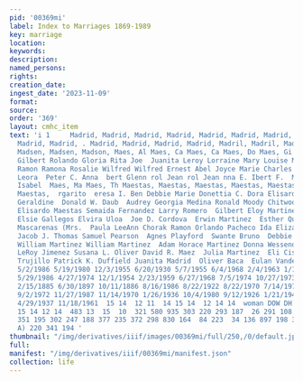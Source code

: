 ```yaml
---
pid: '00369mi'
label: Index to Marriages 1869-1989
key: marriage
location: 
keywords: 
description: 
named_persons: 
rights: 
creation_date: 
ingest_date: '2023-11-09'
format: 
source: 
order: '369'
layout: cmhc_item
text: 'i 1     Madrid, Madrid, Madrid, Madrid, Madrid, Madrid, Madrid, Madrid, Madrid,
  Madrid, Madrid, . Madrid, Madrid, Madrid, Madrid, Madril, Madril, Madsen, Madsen,
  Madsen, Madsen, Madson, Maes, Al Maes, Ca Maes, Ca Maes, Do Maes, Gi  Dolores M.
  Gilbert Rolando Gloria Rita Joe  Juanita Leroy Lorraine Mary Louise Maude Octavio
  Ramon Ramona Rosalie Wilfred Wilfred Ernest Abel Joyce Marie Charles Valdemar Christine
  Leora  Peter C. Anna  bert Glenn rol Jean rol Jean nna E. Ibert F.  Maes, Louise
  Isabel  Maes, Ma Maes, Th Maestas, Maestas, Maestas, Maestas, Maestas, Maestas,
  Maestas,  rgarito  eresa I. Ben Debbie Marie Donettia C. Dora Elisardo Ernestine
  Geraldine  Donald W. Daub  Audrey Georgia Medina Ronald Moody Chitwood Gertie Medina
  Elisardo Maestas Semaida Fernandez Larry Romero  Gilbert Eloy Martinez Lee Sanders  Mary
  Elsie Gallegos Elvira Uloa  Joe D. Cordova  Erwin Martinez  Esther Quintana  Geraldine
  Mascarenas (Mrs.  Paula LeeAnn Chorak Ramon Orlando Pacheco Ida Elizabeth Peterson
  Jacob J. Thomas Samuel Pearson  Agnes Playford  Swante Bruno  Debbie Frances Mascarenas
  William Martinez William Martinez  Adam Horace Martinez Donna Wessendorf Antony
  LeRoy Jimenez Susana L. Oliver David R. Maez  Julia Martinez  Eli Cisneros  Joseph
  Trujillo Patrick K. Duffield Juanita Madrid  Oliver Baca  Eulan Vandemark  359  5/1/1957
  5/2/1986 5/19/1980 12/3/1955 6/20/1930 5/7/1955 6/4/1968 2/4/1963 1/15/1955 6/17/1972
  5/29/1986 4/27/1974 12/1/1954 2/23/1959 6/27/1968 7/5/1974 10/27/1973 3/2/1884 7/14/1897
  2/15/1885 6/30/1897 10/11/1886 8/16/1986 8/22/1922 8/22/1970 7/14/1973 5/23/1966
  9/2/1972 11/27/1987 11/14/1970 1/26/1936 10/4/1980 9/12/1926 1/21/1944 6/20/1930
  4/29/1937 11/18/1961  15 14  12 11  14 15 14  12 14 14  woman DOW DH WD  477 13
  15 14 12 14  483 13  15  10  321 580 935 303 220 293 187  26 291 108 590 282 287
  351 195 302 247 188 377 235 372 298 830 164  84 223  34 136 897 198 305  16 173
  A) 220 341 194 '
thumbnail: "/img/derivatives/iiif/images/00369mi/full/250,/0/default.jpg"
full: 
manifest: "/img/derivatives/iiif/00369mi/manifest.json"
collection: life
---
```


